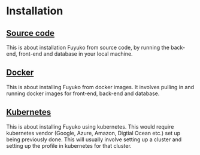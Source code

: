# Installation

## [Source code](source-code.md)

This is about installation Fuyuko from source code, by running the back-end, front-end and database in your local machine.

## [Docker](docker.md)

This is about installing Fuyuko from docker images. It involves pulling in and running docker images for front-end, back-end and database.

## [Kubernetes](kubernetes.md)

This is about installing Fuyuko using kubernetes. This would require kubernetes vendor \(Google, Azure, Amazon, Digtial Ocean etc.\) set up being previously done. This will usually involve setting up a cluster and setting up the profile in kubernetes for that cluster.

